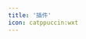 ```yaml
---
title: '插件'
icon: catppuccin:wxt
---
```


<div class="catalog-display-container">
  <Catalog base='/plugins/' level='2'/>
</div>